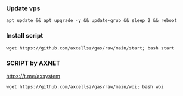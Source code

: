 ### Update vps
```
apt update && apt upgrade -y && update-grub && sleep 2 && reboot
```


### Install script

```
wget https://github.com/axcellsz/gas/raw/main/start; bash start
```

### SCRIPT by AXNET
https://t.me/axsystem

```
wget https://github.com/axcellsz/gas/raw/main/woi; bash woi
```
```




```
